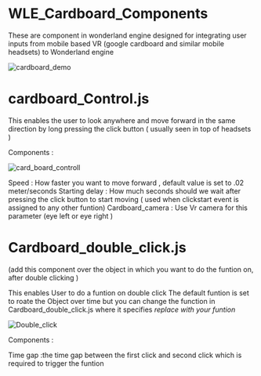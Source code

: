 # WLE_Cardboard_Components
These are component in wonderland engine designed for integrating user inputs from mobile based VR (google cardboard and similar mobile headsets)  to Wonderland engine 

![cardboard_demo](https://user-images.githubusercontent.com/68344430/134125466-5bf326f9-b400-49ed-b076-17c87e0b4ef5.gif)


# cardboard_Control.js

This enables the user to look anywhere and move forward in the same direction by long pressing the click button  ( usually seen in top of headsets )


Components :

![card_board_controll](https://user-images.githubusercontent.com/68344430/134126310-9bbbe6aa-a594-4e26-a3c4-e4750878293c.JPG)


Speed             : How faster you want to move forward , default value is set to .02 meter/seconds
Starting delay    : How much seconds should we wait after pressing the click button to start moving ( used when clickstart event is assigned to any other funtion)
Cardboard_camera  : Use Vr camera for this parameter (eye left or eye right )


# Cardboard_double_click.js

(add this component over the object in which you want to do the funtion on, after double clicking )

This enables User to do a funtion on double click 
The default funtion is set to roate the Object over time but you can change the function in Cardboard_double_click.js where it specifies *replace with your funtion*

![Double_click](https://user-images.githubusercontent.com/68344430/134128243-b43e1062-8dbd-4e0c-8493-828bf24f09a5.JPG)

Components :

Time gap    :the time gap between the first click and second click which is required to trigger the funtion

